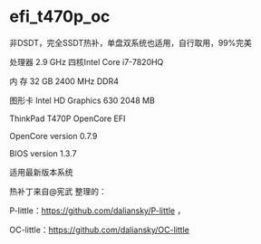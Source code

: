 # efi_t470p_oc
非DSDT，完全SSDT热补，单盘双系统也适用，自行取用，99%完美

处理器 2.9 GHz 四核Intel Core i7-7820HQ

内  存 32 GB 2400 MHz DDR4

图形卡 Intel HD Graphics 630 2048 MB

ThinkPad T470P OpenCore EFI 

OpenCore version 0.7.9

BIOS version 1.3.7

适用最新版本系统

热补丁来自@宪武 整理的：

P-little：https://github.com/daliansky/P-little ，

OC-little：https://github.com/daliansky/OC-little
